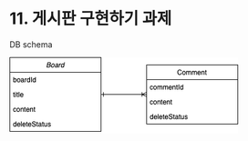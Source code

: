 # 11. 게시판 구현하기 과제

DB schema

![](https://github.com/eeezi/board-app/blob/main/board_DB_schema.drawio.png)
